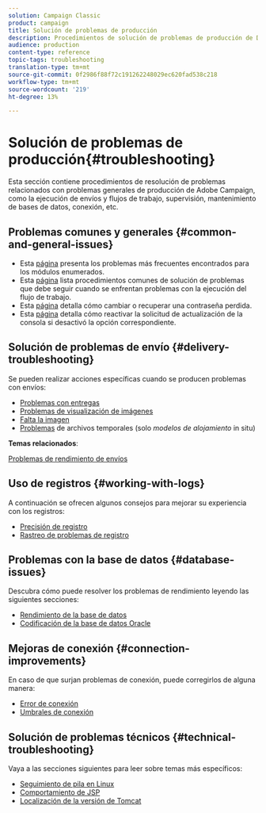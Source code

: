```yaml
---
solution: Campaign Classic
product: campaign
title: Solución de problemas de producción
description: Procedimientos de solución de problemas de producción de Discover relacionados con la configuración, supervisión, proceso de actualización, procesamiento de datos y procedimiento de mantenimiento de bases de datos de Adobe Campaign.
audience: production
content-type: reference
topic-tags: troubleshooting
translation-type: tm+mt
source-git-commit: 0f2986f88f72c191262248029ec620fad538c218
workflow-type: tm+mt
source-wordcount: '219'
ht-degree: 13%

---
```



# Solución de problemas de producción{#troubleshooting}

Esta sección contiene procedimientos de resolución de problemas relacionados con problemas generales de producción de Adobe Campaign, como la ejecución de envíos y flujos de trabajo, supervisión, mantenimiento de bases de datos, conexión, etc.

## Problemas comunes y generales {#common-and-general-issues}

* Esta [página](../../production/using/modules-and-frequent-issues.md) presenta los problemas más frecuentes encontrados para los módulos enumerados.
* Esta [página](../../production/using/workflow-execution.md) lista procedimientos comunes de solución de problemas que debe seguir cuando se enfrentan problemas con la ejecución del flujo de trabajo.
* Esta [página](../../production/using/lost-password.md) detalla cómo cambiar o recuperar una contraseña perdida.
* Esta [página](../../production/using/console-update.md) detalla cómo reactivar la solicitud de actualización de la consola si desactivó la opción correspondiente.

## Solución de problemas de envío {#delivery-troubleshooting}

Se pueden realizar acciones específicas cuando se producen problemas con envíos:
* [Problemas con entregas](../../production/using/performance-and-throughput-issues.md#deliverability_issues)
* [Problemas de visualización de imágenes](../../production/using/image-display-issues.md)
* [Falta la imagen](../../production/using/images-missing.md)
* [Problemas](../../production/using/temporary-files.md)  de archivos temporales (solo *modelos de alojamiento* in situ)

**Temas relacionados**:

[Problemas de rendimiento de envíos](../../delivery/using/delivery-performances.md)

## Uso de registros {#working-with-logs}

A continuación se ofrecen algunos consejos para mejorar su experiencia con los registros:

* [Precisión de registro](../../production/using/log-precision.md)
* [Rastreo de problemas de registro](../../production/using/tracking-logs-issues.md)

## Problemas con la base de datos {#database-issues}

Descubra cómo puede resolver los problemas de rendimiento leyendo las siguientes secciones:

* [Rendimiento de la base de datos](../../production/using/database-performances.md)
* [Codificación de la base de datos Oracle](../../production/using/encoding-of-the-oracle-database.md)

## Mejoras de conexión {#connection-improvements}

En caso de que surjan problemas de conexión, puede corregirlos de alguna manera:

* [Error de conexión](../../production/using/failure-to-connect.md)
* [Umbrales de conexión](../../production/using/connection-thresholds.md)

## Solución de problemas técnicos {#technical-troubleshooting}

Vaya a las secciones siguientes para leer sobre temas más específicos:

* [Seguimiento de pila en Linux](../../production/using/stack-trace-in-linux.md)
* [Comportamiento de JSP](../../production/using/jsp-behavior.md)
* [Localización de la versión de Tomcat](../../production/using/locate-tomcat-version.md)